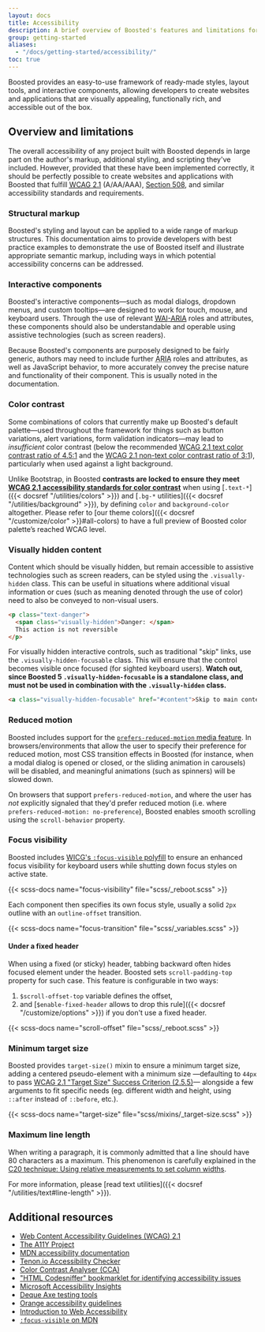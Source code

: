 ```yaml
---
layout: docs
title: Accessibility
description: A brief overview of Boosted's features and limitations for the creation of accessible content.
group: getting-started
aliases:
  - "/docs/getting-started/accessibility/"
toc: true
---
```


Boosted provides an easy-to-use framework of ready-made styles, layout tools, and interactive components, allowing developers to create websites and applications that are visually appealing, functionally rich, and accessible out of the box.

## Overview and limitations

The overall accessibility of any project built with Boosted depends in large part on the author's markup, additional styling, and scripting they've included. However, provided that these have been implemented correctly, it should be perfectly possible to create websites and applications with Boosted that fulfill [<abbr title="Web Content Accessibility Guidelines">WCAG</abbr> 2.1](https://www.w3.org/TR/WCAG/) (A/AA/AAA), [Section 508](https://www.section508.gov/), and similar accessibility standards and requirements.

### Structural markup

Boosted's styling and layout can be applied to a wide range of markup structures. This documentation aims to provide developers with best practice examples to demonstrate the use of Boosted itself and illustrate appropriate semantic markup, including ways in which potential accessibility concerns can be addressed.

### Interactive components

Boosted's interactive components—such as modal dialogs, dropdown menus, and custom tooltips—are designed to work for touch, mouse, and keyboard users. Through the use of relevant [<abbr title="Web Accessibility Initiative">WAI</abbr>-<abbr title="Accessible Rich Internet Applications">ARIA</abbr>](https://www.w3.org/WAI/standards-guidelines/aria/) roles and attributes, these components should also be understandable and operable using assistive technologies (such as screen readers).

Because Boosted's components are purposely designed to be fairly generic, authors may need to include further <abbr title="Accessible Rich Internet Applications">ARIA</abbr> roles and attributes, as well as JavaScript behavior, to more accurately convey the precise nature and functionality of their component. This is usually noted in the documentation.

### Color contrast

<!-- Boosted mod -->
Some combinations of colors that currently make up Boosted's default palette—used throughout the framework for things such as button variations, alert variations, form validation indicators—may lead to *insufficient* color contrast (below the recommended [WCAG 2.1 text color contrast ratio of 4.5:1](https://www.w3.org/TR/WCAG/#contrast-minimum) and the [WCAG 2.1 non-text color contrast ratio of 3:1](https://www.w3.org/TR/WCAG21/#non-text-contrast)), particularly when used against a light background.

Unlike Bootstrap, in Boosted **contrasts are locked to ensure they meet [WCAG 2.1 accessibility standards for color contrast](https://www.w3.org/TR/WCAG21/#contrast-minimum)** when using [`.text-*`]({{< docsref "/utilities/colors" >}}) and [`.bg-*` utilities]({{< docsref "/utilities/background" >}}), by defining `color` and `background-color` altogether. Please refer to [our theme colors]({{< docsref "/customize/color" >}}#all-colors) to have a full preview of Boosted color palette’s reached WCAG level.
<!-- end mod -->

### Visually hidden content

Content which should be visually hidden, but remain accessible to assistive technologies such as screen readers, can be styled using the `.visually-hidden` class. This can be useful in situations where additional visual information or cues (such as meaning denoted through the use of color) need to also be conveyed to non-visual users.

```html
<p class="text-danger">
  <span class="visually-hidden">Danger: </span>
  This action is not reversible
</p>
```

For visually hidden interactive controls, such as traditional "skip" links, use the `.visually-hidden-focusable` class. This will ensure that the control becomes visible once focused (for sighted keyboard users). **Watch out, since Boosted 5 `.visually-hidden-focusable` is a standalone class, and must not be used in combination with the `.visually-hidden` class.**

```html
<a class="visually-hidden-focusable" href="#content">Skip to main content</a>
```

### Reduced motion

Boosted includes support for the [`prefers-reduced-motion` media feature](https://www.w3.org/TR/mediaqueries-5/#prefers-reduced-motion). In browsers/environments that allow the user to specify their preference for reduced motion, most CSS transition effects in Boosted (for instance, when a modal dialog is opened or closed, or the sliding animation in carousels) will be disabled, and meaningful animations (such as spinners) will be slowed down.

On browsers that support `prefers-reduced-motion`, and where the user has *not* explicitly signaled that they'd prefer reduced motion (i.e. where `prefers-reduced-motion: no-preference`), Boosted enables smooth scrolling using the `scroll-behavior` property.

<!-- Boosted mod -->
### Focus visibility

Boosted includes [WICG's `:focus-visible` polyfill](https://github.com/WICG/focus-visible) to ensure an enhanced focus visibility for keyboard users while shutting down focus styles on active state.

{{< scss-docs name="focus-visibility" file="scss/_reboot.scss" >}}

Each component then specifies its own focus style, usually a solid `2px` outline with an `outline-offset` transition.

{{< scss-docs name="focus-transition" file="scss/_variables.scss" >}}

#### Under a fixed header

When using a fixed (or sticky) header, tabbing backward often hides focused element under the header. Boosted sets `scroll-padding-top` property for such case. This feature is configurable in two ways:

1. `$scroll-offset-top` variable defines the offset,
2. and [`$enable-fixed-header` allows to drop this rule]({{< docsref "/customize/options" >}}) if you don't use a fixed header.

{{< scss-docs name="scroll-offset" file="scss/_reboot.scss" >}}

### Minimum target size

Boosted provides `target-size()` mixin to ensure a minimum target size, adding a centered pseudo-element with a minimum size —defaulting to `44px` to pass [WCAG 2.1 "Target Size" Success Criterion (2.5.5)](https://www.w3.org/WAI/WCAG21/Understanding/target-size.html)— alongside a few arguments to fit specific needs (eg. different width and height, using `::after` instead of `::before`, etc.).

{{< scss-docs name="target-size" file="scss/mixins/_target-size.scss" >}}

### Maximum line length

When writing a paragraph, it is commonly admitted that a line should have 80 characters as a maximum. This phenomenon is carefully explained in the [C20 technique: Using relative measurements to set column widths](https://www.w3.org/TR/2016/NOTE-WCAG20-TECHS-20161007/C20).

For more information, please [read text utilities]({{< docsref "/utilities/text#line-length" >}}).
<!-- End mod -->

## Additional resources

- [Web Content Accessibility Guidelines (WCAG) 2.1](https://www.w3.org/TR/WCAG/)
- [The A11Y Project](https://www.a11yproject.com/)
- [MDN accessibility documentation](https://developer.mozilla.org/en-US/docs/Web/Accessibility)
- [Tenon.io Accessibility Checker](https://tenon.io/)
- [Color Contrast Analyser (CCA)](https://www.tpgi.com/color-contrast-checker/)
- ["HTML Codesniffer" bookmarklet for identifying accessibility issues](https://github.com/squizlabs/HTML_CodeSniffer)
- [Microsoft Accessibility Insights](https://accessibilityinsights.io/)
- [Deque Axe testing tools](https://www.deque.com/axe/)
- [Orange accessibility guidelines](http://a11y-guidelines.orange.com/)
- [Introduction to Web Accessibility](https://www.w3.org/WAI/fundamentals/accessibility-intro/)
- [`:focus-visible` on MDN](https://developer.mozilla.org/en-US/docs/Web/CSS/:focus-visible)
